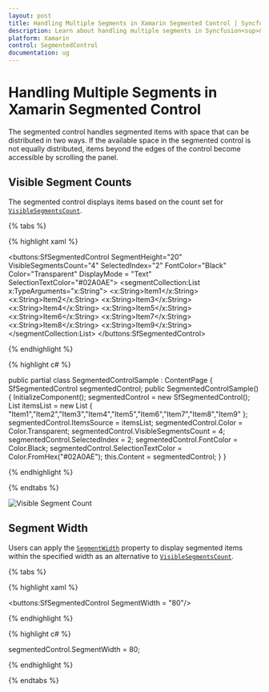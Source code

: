 ```yaml
---
layout: post
title: Handling Multiple Segments in Xamarin Segmented Control | Syncfusion<sup>&reg;</sup>
description: Learn about handling multiple segments in Syncfusion<sup>&reg;</sup> Xamarin Segmented Control (SfSegmentedControl) and more.
platform: Xamarin
control: SegmentedControl
documentation: ug
---
```


# Handling Multiple Segments in Xamarin Segmented Control

The segmented control handles segmented items with space that can be distributed in two ways. If the available space in the segmented control is not equally distributed, items beyond the edges of the control become accessible by scrolling the panel.

## Visible Segment Counts

The segmented control displays items based on the count set for [`VisibleSegmentsCount`](https://help.syncfusion.com/cr/xamarin/Syncfusion.XForms.Buttons.SfSegmentedControl.html#Syncfusion_XForms_Buttons_SfSegmentedControl_VisibleSegmentsCount).

{% tabs %}

{% highlight xaml %}

<buttons:SfSegmentedControl 
    SegmentHeight="20"
    VisibleSegmentsCount="4"
    SelectedIndex="2"
    FontColor="Black"
    Color="Transparent"
    DisplayMode = "Text"
    SelectionTextColor="#02A0AE"> 
<segmentCollection:List x:TypeArguments="x:String">
<x:String>Item1</x:String>
<x:String>Item2</x:String>
<x:String>Item3</x:String>
<x:String>Item4</x:String>
<x:String>Item5</x:String>
<x:String>Item6</x:String>
<x:String>Item7</x:String>
<x:String>Item8</x:String>
<x:String>Item9</x:String>
</segmentCollection:List>
</buttons:SfSegmentedControl>

{% endhighlight %}

{% highlight c# %}

public partial class SegmentedControlSample : ContentPage
{
SfSegmentedControl segmentedControl;
public SegmentedControlSample()
{
InitializeComponent();
segmentedControl = new SfSegmentedControl();
List<String> itemsList = new List<String>
{
        "Item1","Item2","Item3","Item4","Item5","Item6","Item7","Item8","Item9"
};
segmentedControl.ItemsSource = itemsList;
segmentedControl.Color = Color.Transparent;
segmentedControl.VisibleSegmentsCount = 4;
segmentedControl.SelectedIndex = 2;
segmentedControl.FontColor = Color.Black;
segmentedControl.SelectionTextColor = Color.FromHex("#02A0AE");
this.Content = segmentedControl;
}
}

{% endhighlight %}

{% endtabs %}

![Visible Segment Count](images/Handling-multiple-segments/visiblesegment.png)

## Segment Width

Users can apply the [`SegmentWidth`](https://help.syncfusion.com/cr/xamarin/Syncfusion.XForms.Buttons.SfSegmentedControl.html#Syncfusion_XForms_Buttons_SfSegmentedControl_SegmentWidth) property to display segmented items within the specified width as an alternative to [`VisibleSegmentsCount`](https://help.syncfusion.com/cr/xamarin/Syncfusion.XForms.Buttons.SfSegmentedControl.html#Syncfusion_XForms_Buttons_SfSegmentedControl_VisibleSegmentsCount).

{% tabs %}

{% highlight xaml %}

<buttons:SfSegmentedControl SegmentWidth = "80"/> 

{% endhighlight %}

{% highlight c# %}

segmentedControl.SegmentWidth = 80;

{% endhighlight %}

{% endtabs %}

